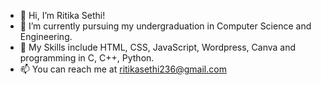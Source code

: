 - 👋 Hi, I’m Ritika Sethi!
- 👀 I’m currently pursuing my undergraduation in Computer Science and Engineering.
- 🌱 My Skills include HTML, CSS, JavaScript, Wordpress, Canva and programming in C, C++, Python.
- 📫 You can reach me at ritikasethi236@gmail.com

<!---
RitikaSethi236/RitikaSethi236 is a ✨ special ✨ repository because its `README.md` (this file) appears on your GitHub profile.
You can click the Preview link to take a look at your changes.
--->
